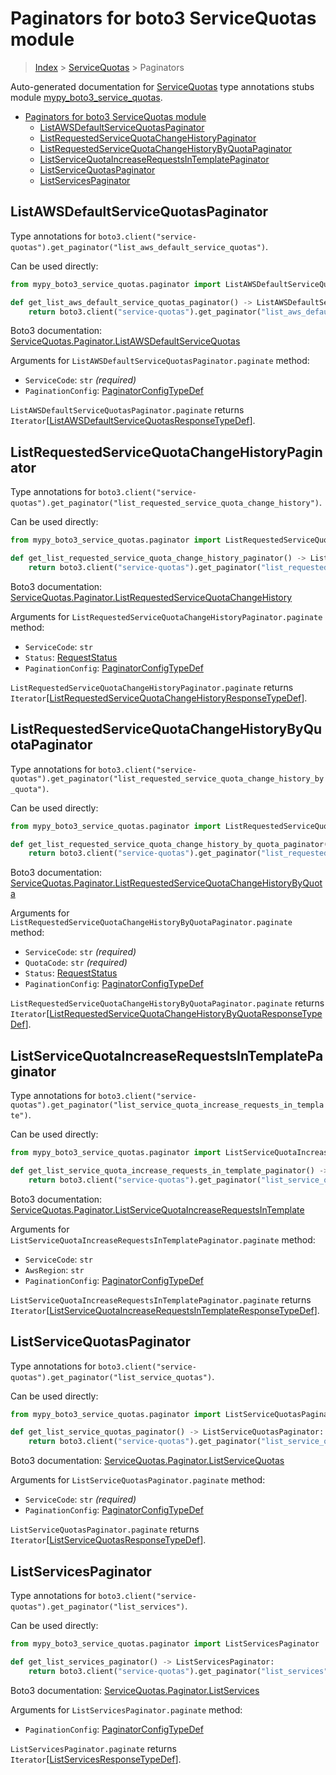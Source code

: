 # Paginators for boto3 ServiceQuotas module

> [Index](..) > [ServiceQuotas](.) > Paginators

Auto-generated documentation for
[ServiceQuotas](https://boto3.amazonaws.com/v1/documentation/api/latest/reference/services/service-quotas.html#ServiceQuotas)
type annotations stubs module
[mypy_boto3_service_quotas](https://pypi.org/project/mypy-boto3-service-quotas/).

- [Paginators for boto3 ServiceQuotas module](#paginators-for-boto3-servicequotas-module)
  - [ListAWSDefaultServiceQuotasPaginator](#listawsdefaultservicequotaspaginator)
  - [ListRequestedServiceQuotaChangeHistoryPaginator](#listrequestedservicequotachangehistorypaginator)
  - [ListRequestedServiceQuotaChangeHistoryByQuotaPaginator](#listrequestedservicequotachangehistorybyquotapaginator)
  - [ListServiceQuotaIncreaseRequestsInTemplatePaginator](#listservicequotaincreaserequestsintemplatepaginator)
  - [ListServiceQuotasPaginator](#listservicequotaspaginator)
  - [ListServicesPaginator](#listservicespaginator)

## ListAWSDefaultServiceQuotasPaginator

Type annotations for
`boto3.client("service-quotas").get_paginator("list_aws_default_service_quotas")`.

Can be used directly:

```python
from mypy_boto3_service_quotas.paginator import ListAWSDefaultServiceQuotasPaginator

def get_list_aws_default_service_quotas_paginator() -> ListAWSDefaultServiceQuotasPaginator:
    return boto3.client("service-quotas").get_paginator("list_aws_default_service_quotas")
```

Boto3 documentation:
[ServiceQuotas.Paginator.ListAWSDefaultServiceQuotas](https://boto3.amazonaws.com/v1/documentation/api/latest/reference/services/service-quotas.html#ServiceQuotas.Paginator.ListAWSDefaultServiceQuotas)

Arguments for `ListAWSDefaultServiceQuotasPaginator.paginate` method:

- `ServiceCode`: `str` *(required)*
- `PaginationConfig`:
  [PaginatorConfigTypeDef](./type_defs.md#paginatorconfigtypedef)

`ListAWSDefaultServiceQuotasPaginator.paginate` returns
`Iterator`\[[ListAWSDefaultServiceQuotasResponseTypeDef](./type_defs.md#listawsdefaultservicequotasresponsetypedef)\].

## ListRequestedServiceQuotaChangeHistoryPaginator

Type annotations for
`boto3.client("service-quotas").get_paginator("list_requested_service_quota_change_history")`.

Can be used directly:

```python
from mypy_boto3_service_quotas.paginator import ListRequestedServiceQuotaChangeHistoryPaginator

def get_list_requested_service_quota_change_history_paginator() -> ListRequestedServiceQuotaChangeHistoryPaginator:
    return boto3.client("service-quotas").get_paginator("list_requested_service_quota_change_history")
```

Boto3 documentation:
[ServiceQuotas.Paginator.ListRequestedServiceQuotaChangeHistory](https://boto3.amazonaws.com/v1/documentation/api/latest/reference/services/service-quotas.html#ServiceQuotas.Paginator.ListRequestedServiceQuotaChangeHistory)

Arguments for `ListRequestedServiceQuotaChangeHistoryPaginator.paginate`
method:

- `ServiceCode`: `str`
- `Status`: [RequestStatus](./literals.md#requeststatus)
- `PaginationConfig`:
  [PaginatorConfigTypeDef](./type_defs.md#paginatorconfigtypedef)

`ListRequestedServiceQuotaChangeHistoryPaginator.paginate` returns
`Iterator`\[[ListRequestedServiceQuotaChangeHistoryResponseTypeDef](./type_defs.md#listrequestedservicequotachangehistoryresponsetypedef)\].

## ListRequestedServiceQuotaChangeHistoryByQuotaPaginator

Type annotations for
`boto3.client("service-quotas").get_paginator("list_requested_service_quota_change_history_by_quota")`.

Can be used directly:

```python
from mypy_boto3_service_quotas.paginator import ListRequestedServiceQuotaChangeHistoryByQuotaPaginator

def get_list_requested_service_quota_change_history_by_quota_paginator() -> ListRequestedServiceQuotaChangeHistoryByQuotaPaginator:
    return boto3.client("service-quotas").get_paginator("list_requested_service_quota_change_history_by_quota")
```

Boto3 documentation:
[ServiceQuotas.Paginator.ListRequestedServiceQuotaChangeHistoryByQuota](https://boto3.amazonaws.com/v1/documentation/api/latest/reference/services/service-quotas.html#ServiceQuotas.Paginator.ListRequestedServiceQuotaChangeHistoryByQuota)

Arguments for `ListRequestedServiceQuotaChangeHistoryByQuotaPaginator.paginate`
method:

- `ServiceCode`: `str` *(required)*
- `QuotaCode`: `str` *(required)*
- `Status`: [RequestStatus](./literals.md#requeststatus)
- `PaginationConfig`:
  [PaginatorConfigTypeDef](./type_defs.md#paginatorconfigtypedef)

`ListRequestedServiceQuotaChangeHistoryByQuotaPaginator.paginate` returns
`Iterator`\[[ListRequestedServiceQuotaChangeHistoryByQuotaResponseTypeDef](./type_defs.md#listrequestedservicequotachangehistorybyquotaresponsetypedef)\].

## ListServiceQuotaIncreaseRequestsInTemplatePaginator

Type annotations for
`boto3.client("service-quotas").get_paginator("list_service_quota_increase_requests_in_template")`.

Can be used directly:

```python
from mypy_boto3_service_quotas.paginator import ListServiceQuotaIncreaseRequestsInTemplatePaginator

def get_list_service_quota_increase_requests_in_template_paginator() -> ListServiceQuotaIncreaseRequestsInTemplatePaginator:
    return boto3.client("service-quotas").get_paginator("list_service_quota_increase_requests_in_template")
```

Boto3 documentation:
[ServiceQuotas.Paginator.ListServiceQuotaIncreaseRequestsInTemplate](https://boto3.amazonaws.com/v1/documentation/api/latest/reference/services/service-quotas.html#ServiceQuotas.Paginator.ListServiceQuotaIncreaseRequestsInTemplate)

Arguments for `ListServiceQuotaIncreaseRequestsInTemplatePaginator.paginate`
method:

- `ServiceCode`: `str`
- `AwsRegion`: `str`
- `PaginationConfig`:
  [PaginatorConfigTypeDef](./type_defs.md#paginatorconfigtypedef)

`ListServiceQuotaIncreaseRequestsInTemplatePaginator.paginate` returns
`Iterator`\[[ListServiceQuotaIncreaseRequestsInTemplateResponseTypeDef](./type_defs.md#listservicequotaincreaserequestsintemplateresponsetypedef)\].

## ListServiceQuotasPaginator

Type annotations for
`boto3.client("service-quotas").get_paginator("list_service_quotas")`.

Can be used directly:

```python
from mypy_boto3_service_quotas.paginator import ListServiceQuotasPaginator

def get_list_service_quotas_paginator() -> ListServiceQuotasPaginator:
    return boto3.client("service-quotas").get_paginator("list_service_quotas")
```

Boto3 documentation:
[ServiceQuotas.Paginator.ListServiceQuotas](https://boto3.amazonaws.com/v1/documentation/api/latest/reference/services/service-quotas.html#ServiceQuotas.Paginator.ListServiceQuotas)

Arguments for `ListServiceQuotasPaginator.paginate` method:

- `ServiceCode`: `str` *(required)*
- `PaginationConfig`:
  [PaginatorConfigTypeDef](./type_defs.md#paginatorconfigtypedef)

`ListServiceQuotasPaginator.paginate` returns
`Iterator`\[[ListServiceQuotasResponseTypeDef](./type_defs.md#listservicequotasresponsetypedef)\].

## ListServicesPaginator

Type annotations for
`boto3.client("service-quotas").get_paginator("list_services")`.

Can be used directly:

```python
from mypy_boto3_service_quotas.paginator import ListServicesPaginator

def get_list_services_paginator() -> ListServicesPaginator:
    return boto3.client("service-quotas").get_paginator("list_services")
```

Boto3 documentation:
[ServiceQuotas.Paginator.ListServices](https://boto3.amazonaws.com/v1/documentation/api/latest/reference/services/service-quotas.html#ServiceQuotas.Paginator.ListServices)

Arguments for `ListServicesPaginator.paginate` method:

- `PaginationConfig`:
  [PaginatorConfigTypeDef](./type_defs.md#paginatorconfigtypedef)

`ListServicesPaginator.paginate` returns
`Iterator`\[[ListServicesResponseTypeDef](./type_defs.md#listservicesresponsetypedef)\].
